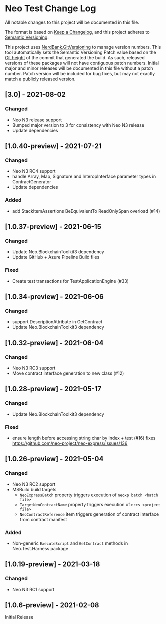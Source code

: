 # Neo Test Change Log

All notable changes to this project will be documented in this file.

The format is based on [Keep a Changelog](https://keepachangelog.com/en/1.0.0/),
and this project adheres to [Semantic Versioning](https://semver.org/spec/v2.0.0.html).

This project uses [NerdBank.GitVersioning](https://github.com/dotnet/Nerdbank.GitVersioning)
to manage version numbers. This tool automatically sets the Semantic Versioning Patch
value based on the [Git height](https://github.com/dotnet/Nerdbank.GitVersioning#what-is-git-height)
of the commit that generated the build. As such, released versions of these packages
will not have contiguous patch numbers. Initial major and minor releases will be documented
in this file without a patch number. Patch version will be included for bug fixes, but
may not exactly match a publicly released version.

## [3.0] - 2021-08-02

### Changed

* Neo N3 release support
* Bumped major version to 3 for consistency with Neo N3 release
* Update dependencies

## [1.0.40-preview] - 2021-07-21

### Changed

* Neo N3 RC4 support
* handle Array, Map, Signature and InteropInterface parameter types in ContractGenerator 
* Update dependencies

### Added

* add StackItemAssertions BeEquivalentTo ReadOnlySpan<byte> overload (#14)


## [1.0.37-preview] - 2021-06-15

### Changed

* Update Neo.BlockchainToolkit3 dependency
* Update GitHub + Azure Pipeline Build files

### Fixed

* Create test transactions for TestApplicationEngine (#33)

## [1.0.34-preview] - 2021-06-06

### Changed

* support DescriptionAttribute in GetContract<T>
* Update Neo.BlockchainToolkit3 dependency

## [1.0.32-preview] - 2021-06-04

### Changed

* Neo N3 RC3 support
* Move contract interface generation to new class (#12)

## [1.0.28-preview] - 2021-05-17

### Changed

* Update Neo.BlockchainToolkit3 dependency

### Fixed

* ensure length before accessing string char by index + test (#16) fixes https://github.com/neo-project/neo-express/issues/136

## [1.0.26-preview] - 2021-05-04

### Changed

* Neo N3 RC2 support
* MSBuild build targets 
  * `NeoExpressBatch` property triggers execution of `neoxp batch <batch file>`
  * `TargetNeoContractName` property triggers execution of `nccs <project file>`
  * `NeoContractReference` item triggers generation of contract interface from contract manifest

### Added

* Non-generic `ExecuteScript` and `GetContract` methods in Neo.Test.Harness package

## [1.0.19-preview] - 2021-03-18

### Changed

* Neo N3 RC1 support

## [1.0.6-preview] - 2021-02-08

Initial Release
